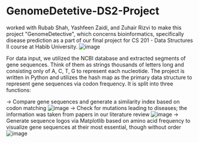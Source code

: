 # GenomeDetetive-DS2-Project
worked with Rubab Shah, Yashfeen Zaidi, and Zuhair Rizvi to make this project "GenomeDetective", which concerns bioinformatics, specifically disease prediction as a part of our final project for CS 201 - Data Structures II course at Habib University.
![image](https://github.com/user-attachments/assets/3c60f076-968c-4f21-a78c-db58a626015b)

For data input, we utilized the NCBI database and extracted segments of gene sequences. Think of them as strings thousands of letters long and consisting only of A, C, T, G to represent each nucleotide. The project is written in Python and utilizes the hash map as the primary data structure to represent gene sequences via codon frequency. It is split into three functions:

-> Compare gene sequences and generate a similarity index based on codon matching
![image](https://github.com/user-attachments/assets/a8e88ba0-3064-41fd-8fc5-c2e139b288bf)
-> Check for mutations leading to diseases; the information was taken from papers in our literature review
![image](https://github.com/user-attachments/assets/6fba9c8d-c444-4f9f-80f9-a5d267f7f8d7)
-> Generate sequence logos via Matplotlib based on amino acid frequency to visualize gene sequences at their most essential, though without order
![image](https://github.com/user-attachments/assets/6fb2bae5-3c4e-445e-859c-31930cbd47fa)
